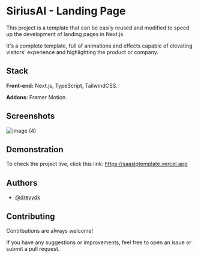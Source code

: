 # SiriusAI - Landing Page

This project is a template that can be easily reused and modified to speed up the development of landing pages in Next.js.

It's a complete template, full of animations and effects capable of elevating visitors' experience and highlighting the product or company.

## Stack

**Front-end:** Next.js, TypeScript, TailwindCSS.

**Addons:** Framer Motion.

## Screenshots

![image (4)](https://github.com/user-attachments/assets/d356fa14-6281-415a-9339-ba739b36acc9)

## Demonstration

To check the project live, click this link: https://saaslptemplate.vercel.app

## Authors

- [@dreyydk](https://github.com/dreyydk)

## Contributing

Contributions are always welcome!

If you have any suggestions or improvements, feel free to open an issue or submit a pull request.
